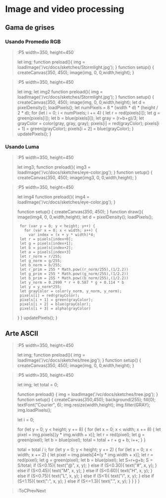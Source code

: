 # Image and video processing

## Gama de grises

### Usando Promedio RGB

> :P5 width=350, height=450
>
> let img;
> function preload(){
>   img = loadImage('/vc/docs/sketches/Stormlight.jpg');
>}
> function setup() {
>   createCanvas(350, 450);
>   image(img, 0, 0,width,height);
> }


> :P5 width=350, height=450
>
> let img;
> let img2
> function preload(){
>   img = loadImage('/vc/docs/sketches/Stormlight.jpg');
>}
> function setup() {
>   createCanvas(350, 450);
>   image(img, 0, 0,width,height);
>   let d = pixelDensity();
>   loadPixels();
>   let numPixels = 8 * (width * d) * (height / 2 * d);
>   for (let i = 0; i < numPixels; i += 4) {
>      let r = red(pixels[i]);
>      let g = green(pixels[i]);
>      let b = blue(pixels[i]);
>      let gray = (r+b+g)/3;
>      let grayColor = color(gray, gray, gray);
>      pixels[i] = red(grayColor);
>      pixels[i + 1] = green(grayColor);
>      pixels[i + 2] = blue(grayColor);
>    }
>   updatePixels();
> }

### Usando Luma

> :P5 width=350, height=450
>
> let img3;
> function preload(){
>   img3 = loadImage('/vc/docs/sketches/eye-color.jpg');
>}
> function setup() {
>   createCanvas(350, 450);
>   image(img3, 0, 0,width,height);
> }


> :P5 width=350, height=450
>
> let img4
> function preload(){
>   img4 = loadImage('/vc/docs/sketches/eye-color.jpg');
>}
>
> function setup() {
>   createCanvas(350, 450);
>}
>function draw(){
>   image(img4, 0, 0,width,height);
>   let d = pixelDensity();
>   loadPixels();
>
>      for (var y = 0; y < height; y++) {
>        for (var x = 0; x < width; x++) {
>          var index = (x + y * width)*4;
>      let r = pixels[index+0];
>      let g = pixels[index+1];
>      let b = pixels[index+2];
>      let a = pixels[index+3]
>      let r_norm = r/255;
>      let g_norm = g/255;
>      let b_norm = b/255;
>      let r_prim = 255 * Math.pow((r_norm/255),(1/2.2))
>      let g_prim = 255 * Math.pow((g_norm/255),(1/2.2))
>      let b_prim = 255 * Math.pow((b_norm/255),(1/2.2))
>      let y_norm = 0.2999 * r + 0.587 * g + 0.114 * b
>      let y = y_norm*255;
>      let grayColor = color(y_norm, y_norm, y_norm);
>      pixels[i] = red(grayColor);
>      pixels[i + 1] = green(grayColor);
>      pixels[i + 2] = blue(grayColor);
>      pixels[i + 3] = alpha(grayColor)
>    }
> }
>   updatePixels();
> }

## Arte ASCII


> :P5 width=350, height=450
>
> let img;
> function preload(){
>   img = loadImage('/vc/docs/sketches/tree.jpg');
>}
> function setup() {
>   createCanvas(350, 450);
>   image(img, 0, 0,width,height);
> }


> :P5 width=350, height=450
>
>let img;
>let total = 0;
>
>
>function preload() {
> img = loadImage('/vc/docs/sketches/tree.jpg');
>}
>function setup() {
>  createCanvas(350,450);
>  background(255);
>  fill(0);
>  textFont("Courier", 6);
>  img.resize(width,height);
>  img.filter(GRAY);
>  img.loadPixels();
>  
>  let i = 0;
>  
>  for (let y = 0; y < height; y += 8) {
>    for (let x = 0; x < width; x += 8) {
>      let pixel = img.pixels[(y * img.width + x)];
>      let r = red(pixel);
>      let g = green(pixel);
>      let b = blue(pixel);
>      total = total + r + g + b;
>      i++;
>    }
>  }
>  
>  total = total / i;
>  for (let y = 0; y < height; y += 2) {
>    for (let x = 0; x < width; x += 2) {
>        let pixel = img.pixels[4*(y * img.width + x)];
>        let r = red(pixel);
>        let g = green(pixel);
>        let b = blue(pixel);
>        let S=r+g+b;
>        S = S/total;
>        if (S<0.15){
>          text("@", x, y);
>        }
>        else if (S<0.30){
>          text("#", x, y);
>        }
>        else if (S<0.45){
>          text("M", x, y);
>        }
>        else if (S<0.60){
>          text("H", x, y);
>        }
>        else if (S<0.75){
>          text("L", x, y);
>        }
>        else if (S<1){
>          text("i", x, y);
>        }
>        else if (S<1.15){
>          text(":", x, y);
>        }
>        else if (S<=1.3){
>          text(".", x, y);
>        }
>    }
>  }
>}








> :ToCPrevNext